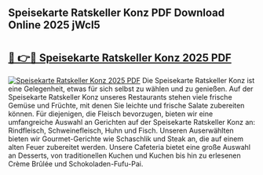 ## Speisekarte Ratskeller Konz PDF Download Online 2025 jWcl5

# <h2><a href="http://gcazif.nevu.top/?p=Speisekarte+Ratskeller+Konz">🔗 👉🔴 Speisekarte Ratskeller Konz 2025 PDF</a></h2>

[![Speisekarte Ratskeller Konz 2025 PDF](https://i.imgur.com/dBaPXMq.png)](http://gcazif.nevu.top/?p=Speisekarte+Ratskeller+Konz)
Die Speisekarte Ratskeller Konz ist eine Gelegenheit, etwas für sich selbst zu wählen und zu genießen. Auf der Speisekarte Ratskeller Konz unseres Restaurants stehen viele frische Gemüse und Früchte, mit denen Sie leichte und frische Salate zubereiten können. Für diejenigen, die Fleisch bevorzugen, bieten wir eine umfangreiche Auswahl an Gerichten auf der Speisekarte Ratskeller Konz an: Rindfleisch, Schweinefleisch, Huhn und Fisch. Unseren Auserwählten bieten wir Gourmet-Gerichte wie Schaschlik und Steak an, die auf einem alten Feuer zubereitet werden. Unsere Cafeteria bietet eine große Auswahl an Desserts, von traditionellen Kuchen und Kuchen bis hin zu erlesenen Crème Brûlée und Schokoladen-Fufu-Pai.
